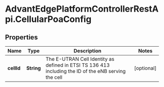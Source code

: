 # AdvantEdgePlatformControllerRestApi.CellularPoaConfig

## Properties
Name | Type | Description | Notes
------------ | ------------- | ------------- | -------------
**cellId** | **String** | The E-UTRAN Cell Identity as defined in ETSI TS 136 413 including the ID of the eNB serving the cell | [optional] 


